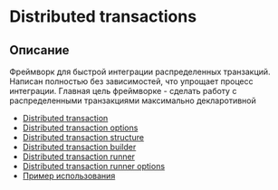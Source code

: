# Distributed transactions

## Описание

Фреймворк для быстрой интеграции распределенных транзакций. Написан полностью без зависимостей, что упрощает процесс интеграции.
Главная цель фреймворке - сделать работу с распределенными транзакциями максимально декларотивной

- [Distributed transaction](docs/ru/transaction.md)
- [Distributed transaction options](docs/ru/transaction-options.md)
- [Distributed transaction structure](docs/ru/transaction-structure.md)
- [Distributed transaction builder](docs/ru/transaction-builder.md)
- [Distributed transaction runner](docs/ru/transaction-runner.md)
- [Distributed transaction runner options](docs/ru/transaction-runner-options.md)
- [Пример использования](example)

